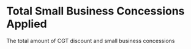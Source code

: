 # Total Small Business Concessions Applied
The total amount of CGT discount and small business concessions